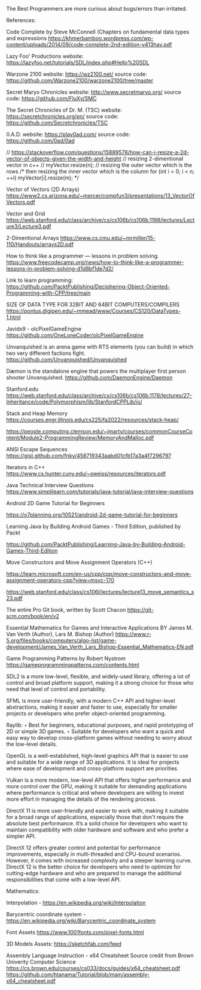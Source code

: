 The Best Programmers are more curious about bugs/errors than irritated.

References: 

Code Complete by Steve McConnell (Chapters on fundamental data types and expressions
https://khmerbamboo.wordpress.com/wp-content/uploads/2014/09/code-complete-2nd-edition-v413hav.pdf

Lazy Foo' Productions website: https://lazyfoo.net/tutorials/SDL/index.php#Hello%20SDL

Warzone 2100 website: https://wz2100.net/ source code: https://github.com/Warzone2100/warzone2100/tree/master

Secret Maryo Chronicles website: http://www.secretmaryo.org/  source code: https://github.com/FluXy/SMC

The Secret Chronicles of Dr. M. (TSC)  website: https://secretchronicles.org/en/  source code: https://github.com/Secretchronicles/TSC

0.A.D. website: https://play0ad.com/ source code: https://github.com/0ad/0ad

// https://stackoverflow.com/questions/15889578/how-can-i-resize-a-2d-vector-of-objects-given-the-width-and-height
// resizing 2-dimentional vector in c++
// myVector.resize(n); // resizing the outer vector which is the rows
/* then resizing the inner vector which is the column
for (int i = 0; i < n; ++i)
	myVector[i].resize(m);
*/
 
Vector of Vectors (2D Arrays)
https://www2.cs.arizona.edu/~mercer/compfun3/presentations/13_VectorOfVectors.pdf

Vector and Grid
https://web.stanford.edu/class/archive/cs/cs106b/cs106b.1198/lectures/Lecture3/Lecture3.pdf

2-Dimentional Arrays
https://www.cs.cmu.edu/~mrmiller/15-110/Handouts/arrays2D.pdf

How to think like a programmer — lessons in problem solving. https://www.freecodecamp.org/news/how-to-think-like-a-programmer-lessons-in-problem-solving-d1d8bf1de7d2/

Link to learn programming:
https://github.com/PacktPublishing/Deciphering-Object-Oriented-Programming-with-CPP/tree/main

SIZE OF DATA TYPE FOR 32BIT AND 64BIT COMPUTERS/COMPILERS https://pontus.digipen.edu/~mmead/www/Courses/CS120/DataTypes-1.html


Javidx9 - olcPixelGameEngine
https://github.com/OneLoneCoder/olcPixelGameEngine

Unvanquished is an arena game with RTS elements (you can build) in which two very different factions fight. https://github.com/Unvanquished/Unvanquished

Dæmon is the standalone engine that powers the multiplayer first person shooter Unvanquished.
https://github.com/DaemonEngine/Daemon

Stanford.edu
https://web.stanford.edu/class/archive/cs/cs106b/cs106b.1178/lectures/27-Inheritance/code/Polymorphism/lib/StanfordCPPLib/io/

Stack and Heap Memory 
https://courses.engr.illinois.edu/cs225/fa2022/resources/stack-heap/ 

https://people.computing.clemson.edu/~jmarty/courses/commonCourseContent/Module2-ProgrammingReview/MemoryAndMalloc.pdf

ANSI Escape Sequences https://gist.github.com/fnky/458719343aabd01cfb17a3a4f7296797

Iterators in C++ https://www.cs.hunter.cuny.edu/~sweiss/resources/iterators.pdf

Java Technical Interview Questions https://www.simplilearn.com/tutorials/java-tutorial/java-interview-questions

Android 2D Game Tutorial for Beginners

https://o7planning.org/10521/android-2d-game-tutorial-for-beginners

Learning Java by Building Android Games - Third Edition, published by Packt

https://github.com/PacktPublishing/Learning-Java-by-Building-Android-Games-Third-Edition

Move Constructors and Move Assignment Operators (C++)

https://learn.microsoft.com/en-us/cpp/cpp/move-constructors-and-move-assignment-operators-cpp?view=msvc-170

https://web.stanford.edu/class/cs106l/lectures/lecture13_move_semantics_s23.pdf

The entire Pro Git book, written by Scott Chacon 
https://git-scm.com/book/en/v2

Essential Mathematics for Games and Interactive Applications BY James M. Van Verth (Author), Lars M. Bishop (Author)
https://www.r-5.org/files/books/computers/algo-list/game-development/James_Van_Verth_Lars_Bishop-Essential_Mathematics-EN.pdf

Game Programming Patterns by Robert Nystrom
https://gameprogrammingpatterns.com/contents.html


SDL2 is a more low-level, flexible, and widely-used library, offering a lot of control and broad platform support, making it a strong choice for those who need that level of control and portability.

SFML is more user-friendly, with a modern C++ API and higher-level abstractions, making it easier and faster to use, especially for smaller projects or developers who prefer object-oriented programming.

Raylib:
◦ Best for beginners, educational purposes, and rapid prototyping of 2D or simple 3D games.
◦ Suitable for developers who want a quick and easy way to develop cross-platform games without needing to worry about the low-level details.

OpenGL is a well-established, high-level graphics API that is easier to use and suitable for a wide range of 3D applications. It is ideal for projects where ease of development and cross-platform support are priorities.

Vulkan is a more modern, low-level API that offers higher performance and more control over the GPU, making it suitable for demanding applications where performance is critical and where developers are willing to invest more effort in managing the details of the rendering process.

DirectX 11 is more user-friendly and easier to work with, making it suitable for a broad range of applications, especially those that don't require the absolute best performance. It’s a solid choice for developers who want to maintain compatibility with older hardware and software and who prefer a simpler API.

DirectX 12 offers greater control and potential for performance improvements, especially in multi-threaded and CPU-bound scenarios. However, it comes with increased complexity and a steeper learning curve. DirectX 12 is the better choice for developers who need to optimize for cutting-edge hardware and who are prepared to manage the additional responsibilities that come with a low-level API.

Mathematics:

Interpolation - https://en.wikipedia.org/wiki/Interpolation

Barycentric coordinate system - https://en.wikipedia.org/wiki/Barycentric_coordinate_system

Font Assets
https://www.1001fonts.com/pixel-fonts.html

3D Models Assets:
https://sketchfab.com/feed

Assembly Language Instruction - x64 Cheatsheet
Source credit from Brown Univerity Computer Science
https://cs.brown.edu/courses/cs033/docs/guides/x64_cheatsheet.pdf
https://github.com/htanama/Tutorial/blob/main/assembly-x64_cheatsheet.pdf
